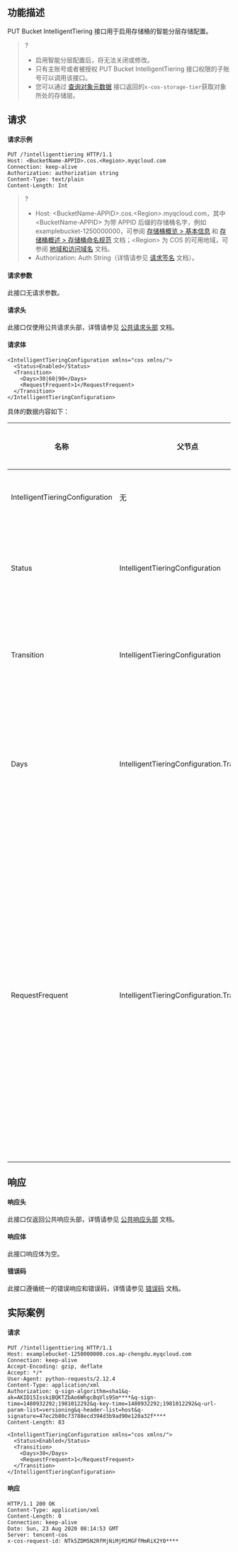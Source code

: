 ## 功能描述

PUT Bucket IntelligentTiering 接口用于启用存储桶的智能分层存储配置。

> ?
> - 启用智能分层配置后，将无法关闭或修改。
> - 只有主账号或者被授权 PUT Bucket IntelligentTiering 接口权限的子账号可以调用该接口。
> - 您可以通过 [查询对象元数据](https://cloud.tencent.com/document/product/436/7745) 接口返回的`x-cos-storage-tier`获取对象所处的存储层。

## 请求

#### 请求示例

```plaintext
PUT /?intelligenttiering HTTP/1.1
Host: <BucketName-APPID>.cos.<Region>.myqcloud.com
Connection: keep-alive
Authorization: authorization string
Content-Type: text/plain
Content-Length: Int
```

>? 
> - Host: &lt;BucketName-APPID>.cos.&lt;Region>.myqcloud.com，其中 &lt;BucketName-APPID> 为带 APPID 后缀的存储桶名字，例如 examplebucket-1250000000，可参阅 [存储桶概览 > 基本信息](https://cloud.tencent.com/document/product/436/48921#.E5.9F.BA.E6.9C.AC.E4.BF.A1.E6.81.AF) 和 [存储桶概述 > 存储桶命名规范](https://cloud.tencent.com/document/product/436/13312#.E5.AD.98.E5.82.A8.E6.A1.B6.E5.91.BD.E5.90.8D.E8.A7.84.E8.8C.83) 文档；&lt;Region> 为 COS 的可用地域，可参阅 [地域和访问域名](http://cloud.tencent.com/document/product/436/6224) 文档。
> - Authorization: Auth String（详情请参见 [请求签名](https://cloud.tencent.com/document/product/436/7778) 文档）。
> 

#### 请求参数

此接口无请求参数。

#### 请求头

此接口仅使用公共请求头部，详情请参见 [公共请求头部](https://cloud.tencent.com/document/product/436/7728) 文档。

#### 请求体

```shell
<IntelligentTieringConfiguration xmlns="cos xmlns/"> 
  <Status>Enabled</Status>
  <Transition>
    <Days>30|60|90</Days>
    <RequestFrequent>1</RequestFrequent>
  </Transition>
</IntelligentTieringConfiguration>
```

具体的数据内容如下：

| 名称                            | 父节点                                     | 描述                                                         | 类型      | 是否必选 |
| ------------------------------- | ------------------------------------------ | ------------------------------------------------------------ | --------- | -------- |
| IntelligentTieringConfiguration | 无                                         | 智能分层存储配置的具体信息                                   | Container | 是       |
| Status                          | IntelligentTieringConfiguration            | 说明智能分层存储配置是否开启，枚举值：Enabled     | Enum      | 是       |
| Transition                      | IntelligentTieringConfiguration            | 指定智能分层存储配置中有关数据转换的配置信息                 | Container | 是       |
| Days                            | IntelligentTieringConfiguration.Transition | 指定智能分层存储配置中标准层数据转换为低频层数据的天数限制，默认值为30天 | Int       | 是       |
|  RequestFrequent                | IntelligentTieringConfiguration.Transition | 指定配置中标准层数据转换为低频层数据的访问次数限制，默认值为1次，和天数搭配使用可以实现转换效果。例如设置该参数为1，访问天数为30，代表连续30天访问次数小于1次的对象会从标准层降到低频层  |  Int  |  是  |

## 响应

#### 响应头

此接口仅返回公共响应头部，详情请参见 [公共响应头部](https://cloud.tencent.com/document/product/436/7729) 文档。

#### 响应体

此接口响应体为空。

#### 错误码

此接口遵循统一的错误响应和错误码，详情请参见 [错误码](https://cloud.tencent.com/document/product/436/7730) 文档。

## 实际案例

#### 请求

```shell
PUT /?intelligenttiering HTTP/1.1
Host: examplebucket-1250000000.cos.ap-chengdu.myqcloud.com
Connection: keep-alive
Accept-Encoding: gzip, deflate
Accept: */*
User-Agent: python-requests/2.12.4
Content-Type: application/xml
Authorization: q-sign-algorithm=sha1&q-ak=AKID15IsskiBQKTZbAo6WhgcBqVls9Sm****&q-sign-time=1480932292;1981012292&q-key-time=1480932292;1981012292&q-url-param-list=versioning&q-header-list=host&q-signature=47ec2b80c73788ecd394d3b9ad90e120a32f****
Content-Length: 83

<IntelligentTieringConfiguration xmlns="cos xmlns/"> 
  <Status>Enabled</Status>
  <Transition>
    <Days>30</Days>
    <RequestFrequent>1</RequestFrequent>
  </Transition>
</IntelligentTieringConfiguration>
```

#### 响应

```shell
HTTP/1.1 200 OK
Content-Type: application/xml
Content-Length: 0
Connection: keep-alive
Date: Sun, 23 Aug 2020 08:14:53 GMT
Server: tencent-cos
x-cos-request-id: NTk5ZDM5N2RfMjNiMjM1MGFfMmRiX2Y0****
```
